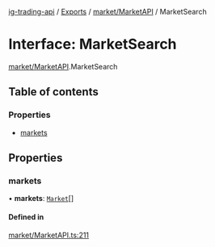[ig-trading-api](../README.md) / [Exports](../modules.md) / [market/MarketAPI](../modules/market_MarketAPI.md) / MarketSearch

# Interface: MarketSearch

[market/MarketAPI](../modules/market_MarketAPI.md).MarketSearch

## Table of contents

### Properties

- [markets](market_MarketAPI.MarketSearch.md#markets)

## Properties

### markets

• **markets**: [`Market`](market_MarketAPI.Market.md)[]

#### Defined in

[market/MarketAPI.ts:211](https://github.com/bennycode/ig-trading-api/blob/f7fd8d0/src/market/MarketAPI.ts#L211)
